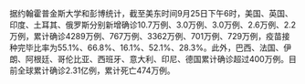 据约翰霍普金斯大学和彭博统计，截至美东时间9月25日下午6时，美国、英国、印度、土耳其、俄罗斯分别新增确诊10.7万例、3.0万例、3.0万例、2.6万例、2.2万例，累计确诊4289万例、767万例、3362万例、701万例、729万例，疫苗接种完毕比率为55.1%、66.8%、16.1%、52.1%、28.3%。此外，巴西、法国、伊朗、阿根廷、哥伦比亚、西班牙、意大利、印尼、德国累计确诊超过400万例。目前全球累计确诊2.31亿例，累计死亡474万例。